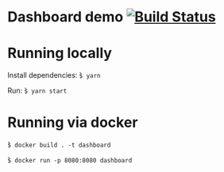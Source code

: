 # Dashboard demo [![Build Status](https://travis-ci.org/zastavnitskiy/state-as-querystring.svg?branch=master)](https://travis-ci.org/zastavnitskiy/dashboard-starter)

# Running locally

Install dependencies:
̀`$ yarn`

Run:
̀`$ yarn start`

# Running via docker

̀`$ docker build . -t dashboard`

̀`$ docker run -p 8080:8080 dashboard`

